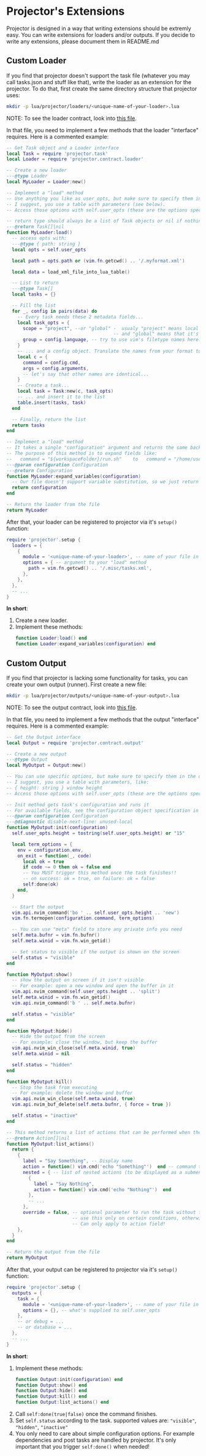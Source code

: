 <!-- Any html tags, badges etc. go before this tag. -->

<!--docgen-start-->

# Projector's Extensions

Projector is designed in a way that writing extensions should be extremly easy.
You can write extensions for loaders and/or outputs. If you decide to write any
extensions, please document them in README.md

## Custom Loader

If you find that projector doesn't support the task file (whatever you may call
tasks.json and stuff like that), write the loader as an extension for the
projector. To do that, first create the same directory structure that projector
uses:

```sh
mkdir -p lua/projector/loaders/<unique-name-of-your-loader>.lua
```

NOTE: To see the loader contract, look into
[this file](./lua/projector/contract/loader.lua).

In that file, you need to implement a few methods that the loader "interface"
requires. Here is a commented example:

```lua
-- Get Task object and a Loader interface
local Task = require 'projector.task'
local Loader = require 'projector.contract.loader'

-- Create a new loader
---@type Loader
local MyLoader = Loader:new()

-- Implement a "load" method
-- Use anything you like as user_opts, but make sure to specify them in the documentation.
-- I suggest, you use a table with parameters (see below).
-- Access those options with self.user_opts (these are the options specifed by the end user in setup())

-- return type should always be a list of Task objects or nil if nothing is loaded
---@return Task[]|nil
function MyLoader:load()
  -- access opts with:
  ---@type { path: string }
  local opts = self.user_opts

  local path = opts.path or (vim.fn.getcwd() .. '/.myformat.xml')

  local data = load_xml_file_into_lua_table()

  -- List to return
  ---@type Task[]
  local tasks = {}

  -- Fill the list
  for _, config in pairs(data) do
    -- Every task needs these 2 metadata fields...
    local task_opts = {
      scope = "project", --or "global" -  usualy "project" means local to project (e.g. from project config file)
                                       -- and "global" means that it's available from anywhere (just pick one if you aren't sure)
      group = config.language, -- try to use vim's filetype names here. For example: sh, python, go...
    }
    -- ... and a config object. Translate the names from your format to projector's. Example:
    local c = {
      command = config.cmd,
      args = config.arguments,
      -- let's say that other names are identical...
    }
    -- Create a task...
    local task = Task:new(c, task_opts)
    -- ... and insert it to the list
    table.insert(tasks, task)
  end

  -- Finally, return the list
  return tasks
end

-- Implement a "load" method
-- It takes a single "configuration" argument and returns the same back.
-- The purpose of this method is to expand fields like:
--   command = "${workspaceFolder}/run.sh"    to   command = "/home/user/project/run.sh"
---@param configuration Configuration
---@return Configuration
function MyLoader:expand_variables(configuration)
  -- Our file doesn't support variable substitution, so we just return the same object back.
  return configuration
end

-- Return the loader from the file
return MyLoader
```

After that, your loader can be registered to projector via it's `setup()`
function:

```lua
require 'projector'.setup {
  loaders = {
    {
      module = '<unique-name-of-your-loader>', -- name of your file in lua require syntax
      options = { -- argument to your "load" method
        path = vim.fn.getcwd() .. '/.misc/tasks.xml',
      },
    },
  },
  -- ...
}
```

**In short**:

1. Create a new loader.
2. Implement these methods:
   ```lua
   function Loader:load() end
   function Loader:expand_variables(configuration) end
   ```

## Custom Output

If you find that projector is lacking some functionality for tasks, you can
create your own output (runner). First create a new file:

```sh
mkdir -p lua/projector/outputs/<unique-name-of-your-output>.lua
```

NOTE: To see the output contract, look into
[this file](./lua/projector/contract/output.lua).

In that file, you need to implement a few methods that the output "interface"
requires. Here is a commented example:

```lua
-- Get the Output interface
local Output = require 'projector.contract.output'

-- Create a new output
---@type Output
local MyOutput = Output:new()

-- You can use specific options, but make sure to specify them in the documentation.
-- I suggest, you use a table with parameters, like:
-- { height: string } window height
-- Access those options with self.user_opts (these are the options specifed by the end user in setup())

-- Init method gets task's configuration and runs it
-- For available fields, see the configuration object specification in README.md
---@param configuration Configuration
---@diagnostic disable-next-line: unused-local
function MyOutput:init(configuration)
  self.user_opts.height = tostring(self.user_opts.height) or "15"

  local term_options = {
    env = configuration.env,
    on_exit = function(_, code)
      local ok = true
      if code ~= 0 then ok = false end
      -- You MUST trigger this method once the task finishes!!
      -- on success: ok = true, on failure: ok = false
      self:done(ok)
    end,
  }

  -- Start the output
  vim.api.nvim_command('bo ' .. self.user_opts.height .. 'new')
  vim.fn.termopen(configuration.command, term_options)

  -- You can use "meta" field to store any private info you need
  self.meta.bufnr = vim.fn.bufnr()
  self.meta.winid = vim.fn.win_getid()

  -- Set status to visible if the output is shown on the screen
  self.status = "visible"
end

function MyOutput:show()
  -- show the output on screen if it isn't visible
  -- For example: open a new window and open the buffer in it
  vim.api.nvim_command(self.user_opts.height .. 'split')
  self.meta.winid = vim.fn.win_getid()
  vim.api.nvim_command('b ' .. self.meta.bufnr)

  self.status = "visible"
end

function MyOutput:hide()
  -- Hide the output from the screen
  -- For example: close the window, but keep the buffer
  vim.api.nvim_win_close(self.meta.winid, true)
  self.meta.winid = nil

  self.status = "hidden"
end

function MyOutput:kill()
  -- Stop the task from executing
  -- For example: delete the window and buffer
  vim.api.nvim_win_close(self.meta.winid, true)
  vim.api.nvim_buf_delete(self.meta.bufnr, { force = true })

  self.status = "inactive"
end

-- This method returns a list of actions that can be performed when the task is live
---@return Action[]|nil
function MyOutput:list_actions()
  return {
    {
      label = "Say Something", -- Display name
      action = function() vim.cmd('echo "Something"')  end -- command to run - must be an anonymous function
      nested = { -- list of nested actions (to be displayed as a submenu)... if action is specified, this has no effect
        {
          label = "Say Nothing",
          action = function() vim.cmd('echo "Nothing"')  end
        },
        -- ...
      },
      override = false, -- optional parameter to run the task without the output even appearing
                        -- use this only on certain conditions, otherwise the task selector won't ever appear
                        -- Can only apply to action field!
    },
  }
end

-- Return the output from the file
return MyOutput
```

After that, your output can be registered to projector via it's `setup()`
function:

```lua
require 'projector'.setup {
  outputs = {
    task = {
      module = '<unique-name-of-your-loader>', -- name of your file in lua require syntax
      options = {}, -- what's supplied to self.user_opts
    },
    -- or debug = ...
    -- or database = ...
  },
  -- ...
}
```

**In short**:

1. Implement these methods:
   ```lua
   function Output:init(configuration) end
   function Output:show() end
   function Output:hide() end
   function Output:kill() end
   function Output:list_actions() end
   ```
2. Call `self:done(true|false)` once the command finishes.
3. Set `self.status` according to the task. supported values are: `"visible"`,
   `"hidden"`, `"inactive"`
4. You only need to care about simple configuration options. For example
   dependencies and post tasks are handled by projector. It's only important
   that you trigger `self:done()` when needed!
